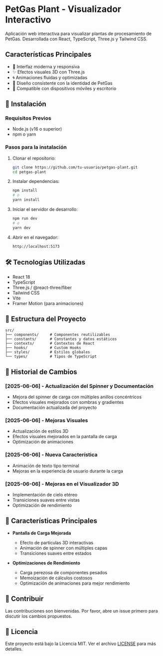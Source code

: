 # PetGas Plant - Visualizador Interactivo

Aplicación web interactiva para visualizar plantas de procesamiento de PetGas. Desarrollada con React, TypeScript, Three.js y Tailwind CSS.

## Características Principales

- 🎨 Interfaz moderna y responsiva
- ✨ Efectos visuales 3D con Three.js
- 🌀 Animaciones fluidas y optimizadas
- 🌈 Diseño consistente con la identidad de PetGas
- 📱 Compatible con dispositivos móviles y escritorio

## 🚀 Instalación

### Requisitos Previos

- Node.js (v16 o superior)
- npm o yarn

### Pasos para la instalación

1. Clonar el repositorio:
   ```bash
   git clone https://github.com/tu-usuario/petgas-plant.git
   cd petgas-plant
   ```

2. Instalar dependencias:
   ```bash
   npm install
   # o
   yarn install
   ```

3. Iniciar el servidor de desarrollo:
   ```bash
   npm run dev
   # o
   yarn dev
   ```

4. Abrir en el navegador:
   ```
   http://localhost:5173
   ```

## 🛠️ Tecnologías Utilizadas

- React 18
- TypeScript
- Three.js / @react-three/fiber
- Tailwind CSS
- Vite
- Framer Motion (para animaciones)

## 📂 Estructura del Proyecto

```
src/
├── components/     # Componentes reutilizables
├── constants/      # Constantes y datos estáticos
├── contexts/       # Contextos de React
├── hooks/          # Custom Hooks
├── styles/         # Estilos globales
└── types/          # Tipos de TypeScript
```

## 📅 Historial de Cambios

### [2025-06-06] - Actualización del Spinner y Documentación
- Mejora del spinner de carga con múltiples anillos concéntricos
- Efectos visuales mejorados con sombras y gradientes
- Documentación actualizada del proyecto

### [2025-06-06] - Mejoras Visuales
- Actualización de estilos 3D
- Efectos visuales mejorados en la pantalla de carga
- Optimización de animaciones

### [2025-06-06] - Nueva Característica
- Animación de texto tipo terminal
- Mejoras en la experiencia de usuario durante la carga

### [2025-06-06] - Mejoras en el Visualizador 3D
- Implementación de cielo etéreo
- Transiciones suaves entre vistas
- Optimización de rendimiento

## 🌟 Características Principales

- **Pantalla de Carga Mejorada**
  - Efecto de partículas 3D interactivas
  - Animación de spinner con múltiples capas
  - Transiciones suaves entre estados

- **Optimizaciones de Rendimiento**
  - Carga perezosa de componentes pesados
  - Memoización de cálculos costosos
  - Optimización de animaciones para mejor rendimiento

## 🤝 Contribuir

Las contribuciones son bienvenidas. Por favor, abre un issue primero para discutir los cambios propuestos.

## 📄 Licencia

Este proyecto está bajo la Licencia MIT. Ver el archivo [LICENSE](LICENSE) para más detalles.

